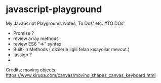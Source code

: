 # javascript-playground
My JavaScript Playground. Notes, To Dos' etc.
#TO DOs'
* Promise ?
* review array methods
* review ES6 "=>" syntax  
* Built-in Methods ( dizilerle ilgili felan kısayollar mevcut.)
* .assign ?
* 

Credits:
moving objects: https://www.kirupa.com/canvas/moving_shapes_canvas_keyboard.html